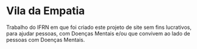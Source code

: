 # Vila da Empatia
 Trabalho do IFRN em que foi criado este projeto de site sem fins lucrativos, para ajudar pessoas, com Doenças Mentais e/ou que convivem ao lado de pessoas com Doenças Mentais.

